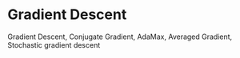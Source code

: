 # Gradient Descent
Gradient Descent, Conjugate Gradient, AdaMax, Averaged Gradient, Stochastic gradient descent
